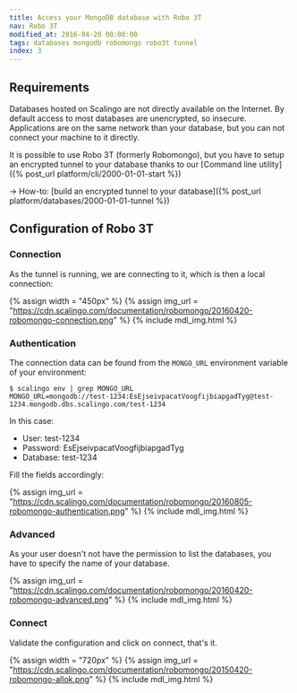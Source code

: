 ```yaml
---
title: Access your MongoDB database with Robo 3T
nav: Robo 3T
modified_at: 2016-04-20 00:00:00
tags: databases mongodb robomongo robo3t tunnel
index: 3
---
```


## Requirements

Databases hosted on Scalingo are not directly available on the Internet. By default
access to most databases are unencrypted, so insecure. Applications are on the same
network than your database, but you can not connect your machine to it directly.

It is possible to use Robo 3T (formerly Robomongo), but you have to setup an encrypted tunnel to your
database thanks to our [Command line utility]({% post_url platform/cli/2000-01-01-start %})

→ How-to: [build an encrypted tunnel to your database]({% post_url platform/databases/2000-01-01-tunnel %})

## Configuration of Robo 3T

### Connection

As the tunnel is running, we are connecting to it, which is then a local connection:

{% assign width = "450px" %}
{% assign img_url = "https://cdn.scalingo.com/documentation/robomongo/20160420-robomongo-connection.png" %}
{% include mdl_img.html %}

### Authentication

The connection data can be found from the `MONGO_URL` environment variable of your environment:

```
$ scalingo env | grep MONGO_URL
MONGO_URL=mongodb://test-1234:EsEjseivpacatVoogfijbiapgadTyg@test-1234.mongodb.dbs.scalingo.com/test-1234
```

In this case:

* User: test-1234
* Password: EsEjseivpacatVoogfijbiapgadTyg
* Database: test-1234

Fill the fields accordingly:

{% assign img_url = "https://cdn.scalingo.com/documentation/robomongo/20160805-robomongo-authentication.png" %}
{% include mdl_img.html %}

### Advanced

As your user doesn't not have the permission to list the databases, you have to specify the name of your
database.

{% assign img_url = "https://cdn.scalingo.com/documentation/robomongo/20160420-robomongo-advanced.png" %}
{% include mdl_img.html %}

### Connect

Validate the configuration and click on connect, that's it.

{% assign width = "720px" %}
{% assign img_url = "https://cdn.scalingo.com/documentation/robomongo/20150420-robomongo-allok.png" %}
{% include mdl_img.html %}
